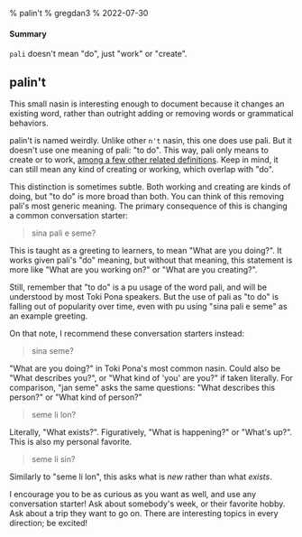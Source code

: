 % palin't
% gregdan3
% 2022-07-30

#### Summary

`pali` doesn't mean "do", just "work" or "create".

## palin't

This small nasin is interesting enough to document because it changes an
existing word, rather than outright adding or removing words or grammatical
behaviors.

palin't is named weirdly. Unlike other `n't` nasin, this one does use pali. But
it doesn't use one meaning of pali: "to do". This way, pali only means to
create or to work, [among a few other related
definitions](https://lipu-linku.github.io/?q=pali). Keep in mind, it can still
mean any kind of creating or working, which overlap with "do".

This distinction is sometimes subtle. Both working and creating are kinds of
doing, but "to do" is more broad than both. You can think of this removing
pali's most generic meaning. The primary consequence of this is changing a
common conversation starter:

> sina pali e seme?

This is taught as a greeting to learners, to mean "What are you doing?". It
works given pali's "do" meaning, but without that meaning, this statement is
more like "What are you working on?" or "What are you creating?".

Still, remember that "to do" is a pu usage of the word pali, and will be
understood by most Toki Pona speakers. But the use of pali as "to do" is
falling out of popularity over time, even with pu using "sina pali e seme" as
an example greeting.

On that note, I recommend these conversation starters instead:

> sina seme?

"What are you doing?" in Toki Pona's most common nasin. Could also be "What
describes you?", or "What kind of 'you' are you?" if taken literally. For
comparison, "jan seme" asks the same questions: "What describes this person?"
or "What kind of person?"

> seme li lon?

Literally, "What exists?". Figuratively, "What is happening?" or "What's up?".
This is also my personal favorite.

> seme li sin?

Similarly to "seme li lon", this asks what is _new_ rather than what _exists_.

I encourage you to be as curious as you want as well, and use any conversation
starter! Ask about somebody's week, or their favorite hobby. Ask about a trip
they want to go on. There are interesting topics in every direction; be
excited!
